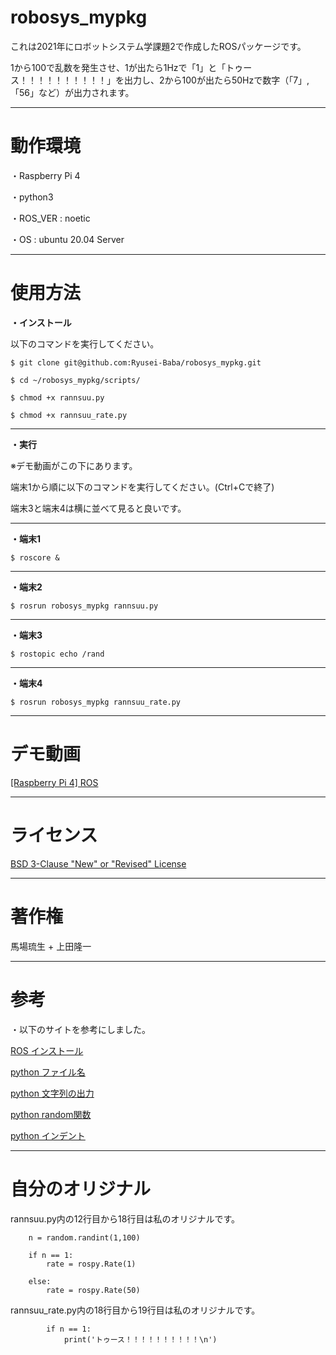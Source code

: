 # robosys_mypkg
これは2021年にロボットシステム学課題2で作成したROSパッケージです。

1から100で乱数を発生させ、1が出たら1Hzで「1」と「トゥース！！！！！！！！！！」を出力し、2から100が出たら50Hzで数字（「7」,「56」など）が出力されます。
***
# 動作環境
・Raspberry Pi 4

・python3

・ROS_VER : noetic

・OS : ubuntu 20.04 Server
***

# 使用方法
**・インストール**

以下のコマンドを実行してください。

```
$ git clone git@github.com:Ryusei-Baba/robosys_mypkg.git

$ cd ~/robosys_mypkg/scripts/

$ chmod +x rannsuu.py

$ chmod +x rannsuu_rate.py
```
***
**・実行**

※デモ動画がこの下にあります。

端末1から順に以下のコマンドを実行してください。(Ctrl+Cで終了)

端末3と端末4は横に並べて見ると良いです。
***
**・端末1**
```
$ roscore &
```
***
**・端末2**
```
$ rosrun robosys_mypkg rannsuu.py
```
***
**・端末3**
```
$ rostopic echo /rand
```
***
**・端末4**
```
$ rosrun robosys_mypkg rannsuu_rate.py
```
***
# デモ動画
[[Raspberry Pi 4] ROS](https://youtu.be/hW9QKhsuqbg)
***
# ライセンス
[BSD 3-Clause "New" or "Revised" License](https://github.com/ryuseiiiii/robosys_mypkg/blob/main/LICENSE)
***
# 著作権
馬場琉生 + 上田隆一
***
# 参考
・以下のサイトを参考にしました。

[ROS インストール](https://github.com/ryuichiueda/ros_setup_scripts_Ubuntu20.04_server)

[python ファイル名](https://teratail.com/questions/173842)

[python 文字列の出力](https://qiita.com/Morio/items/4614b2f4483b1d8e5cc1#:~:text=%E7%94%BB%E9%9D%A2%E3%81%B8%E3%81%AE%E6%96%87%E5%AD%97%E5%88%97%E3%81%AE%E5%87%BA%E5%8A%9B%E3%81%AF%E3%83%97%E3%83%AD%E3%82%B0%E3%83%A9%E3%83%A0%E3%81%AE%E5%9F%BA%E6%9C%AC%E4%B8%AD%E3%81%AE%E5%9F%BA%E6%9C%AC%E3%81%A7%E3%81%99%E3%80%82%20Python%E3%81%AB%E3%81%8A%E3%81%91%E3%82%8B%E7%94%BB%E9%9D%A2%E3%81%B8%E3%81%AE%E5%87%BA%E5%8A%9B%E3%81%AB%E3%81%AF%E3%80%8Cprint%E9%96%A2%E6%95%B0%E3%80%8D%E3%82%92%E4%BD%BF%E3%81%84%E3%81%BE%E3%81%99%E3%80%82,Python%E3%82%92%E4%BD%BF%E3%81%86%E4%B8%8A%E3%81%A7%E3%80%81print%E9%96%A2%E6%95%B0%E3%81%AF%E6%AC%A0%E3%81%8B%E3%81%99%E4%BA%8B%E3%81%8C%E5%87%BA%E6%9D%A5%E3%81%AA%E3%81%84%E3%82%82%E3%81%AE%E3%81%A7%E3%81%99%E3%80%82%20%E4%BB%8A%E5%9B%9E%E3%81%AFprint%E9%96%A2%E6%95%B0%E3%81%AE%E4%BD%BF%E3%81%84%E6%96%B9%E3%81%AB%E3%81%A4%E3%81%84%E3%81%A6%E8%AA%AC%E6%98%8E%E3%81%97%E3%81%BE%E3%81%99%E3%80%82%20print%E9%96%A2%E6%95%B0%E3%81%AF%E3%80%81%E6%96%87%E5%AD%97%E5%88%97%E3%82%92%E7%94%BB%E9%9D%A2%E3%81%AB%E5%87%BA%E5%8A%9B%E3%81%99%E3%82%8B%E9%96%A2%E6%95%B0%E3%81%A7%E3%81%99%E3%80%82)

[python random関数](https://techacademy.jp/magazine/15821)

[python インデント](https://www.sejuku.net/blog/71596)
***
# 自分のオリジナル
rannsuu.py内の12行目から18行目は私のオリジナルです。
```
    n = random.randint(1,100)

    if n == 1:
        rate = rospy.Rate(1)

    else:
        rate = rospy.Rate(50)
```
rannsuu_rate.py内の18行目から19行目は私のオリジナルです。
```
        if n == 1:
            print('トゥース！！！！！！！！！！\n')
```
